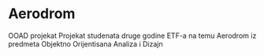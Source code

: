 Aerodrom
========

OOAD projekat 
 Projekat studenata druge godine ETF-a na temu Aerodrom iz predmeta Objektno Orijentisana Analiza i Dizajn
